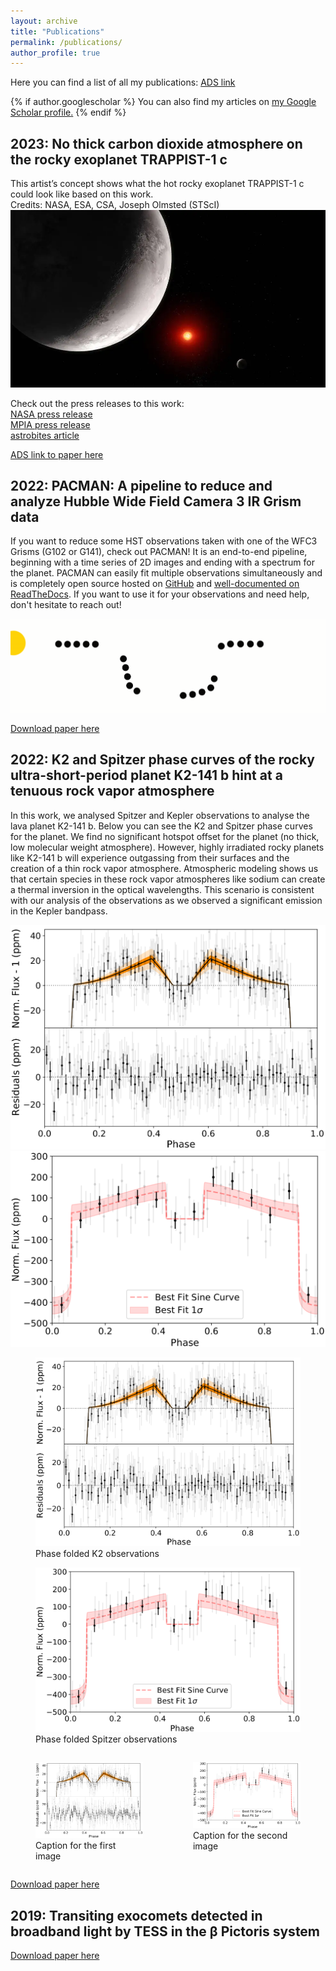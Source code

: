 ```yaml
---
layout: archive
title: "Publications"
permalink: /publications/
author_profile: true
---
```



Here you can find a list of all my publications: [ADS link](
https://ui.adsabs.harvard.edu/user/libraries/1ryuxALvQN2rWE-86p4lCQ)

{% if author.googlescholar %}
  You can also find my articles on <u><a href="{{author.googlescholar}}">my Google Scholar profile</a>.</u>
{% endif %}


2023: No thick carbon dioxide atmosphere on the rocky exoplanet TRAPPIST-1 c
----------------------------------------------------------------------------

This artist’s concept shows what the hot rocky exoplanet TRAPPIST-1 c could look like based on this work.  
Credits: NASA, ESA, CSA, Joseph Olmsted (STScI)
![artist impression of TRAPPIST-1 c](/images/stsci-01h2tjpnhw1319q5kgct205kex.webp)

Check out the press releases to this work:  
[NASA press release](https://www.nasa.gov/universe/webb-rules-out-thick-carbon-dioxide-atmosphere-for-rocky-exoplanet/)  
[MPIA press release](https://www.mpg.de/20455810/searching-for-an-atmosphere-on-the-rocky-exoplanet-trappist-1-c)  
[astrobites article](https://astrobites.org/2023/08/08/vibe-checking-trappist-1c/)  

[ADS link to paper here](https://ui.adsabs.harvard.edu/abs/2023Natur.620..746Z/abstract)

2022: PACMAN: A pipeline to reduce and analyze Hubble Wide Field Camera 3 IR Grism data
---------------------------------------------------------------------------------------

If you want to reduce some HST observations taken with one of the WFC3 Grisms (G102 or G141), check out PACMAN! It is an end-to-end pipeline, beginning with a time series of 2D images and ending with a spectrum for the planet. PACMAN can easily fit multiple observations simultaneously and is completely open source hosted on [GitHub](
https://github.com/sebastian-zieba/PACMAN) and [well-documented on ReadTheDocs](
https://pacmandocs.readthedocs.io/en/latest/). If you want to use it for your observations and need help, don't hesitate to reach out!

![PACMAN_logo](/images/Pacman_V2.gif)

[Download paper here](https://ui.adsabs.harvard.edu/abs/2022JOSS....7.4838Z/abstract)

2022: K2 and Spitzer phase curves of the rocky ultra-short-period planet K2-141 b hint at a tenuous rock vapor atmosphere
-------------------------------------------------------------------------------------------------------------------------

In this work, we analysed Spitzer and Kepler observations to analyse the lava planet K2-141 b. Below you can see the K2 and Spitzer phase curves for the planet. We find no significant hotspot offset for the planet (no thick, low molecular weight atmosphere). However, highly irradiated rocky planets like K2-141 b will experience outgassing from their surfaces and the creation of a thin rock vapor atmosphere. Atmospheric modeling shows us that certain species in these rock vapor atmospheres like sodium can create a thermal inversion in the optical wavelengths. This scenario is consistent with our analysis of the observations as we observed a significant emission in the Kepler bandpass.

![PACMAN_logo](/images/k2.png)
![PACMAN_logo](/images/spitzer.png)

<figure>
  <img src="/images/k2.png" alt="First Image">
  <figcaption>Phase folded K2 observations</figcaption>
</figure>

<figure>
  <img src="/images/spitzer.png" alt="Second Image">
  <figcaption>Phase folded Spitzer observations</figcaption>
</figure>


<div style="display: flex; justify-content: space-between;">

  <figure>
    <img src="/images/k2.png" alt="First Image">
    <figcaption>Caption for the first image</figcaption>
  </figure>

  <figure>
    <img src="/images/spitzer.png" alt="Second Image">
    <figcaption>Caption for the second image</figcaption>
  </figure>

</div>


[Download paper here](https://ui.adsabs.harvard.edu/abs/2022A%26A...664A..79Z/abstract)

2019: Transiting exocomets detected in broadband light by TESS in the β Pictoris system
---------------------------------------------------------------------------------------

[Download paper here](https://ui.adsabs.harvard.edu/abs/2019A%26A...625L..13Z/abstract)


